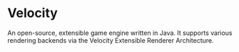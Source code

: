 # Velocity
An open-source, extensible game engine written in Java. It supports various rendering backends via the Velocity Extensible Renderer Architecture.
